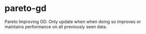 # pareto-gd
Pareto Improving GD. Only update when when doing so improves or maintains performance on all previously seen data.
